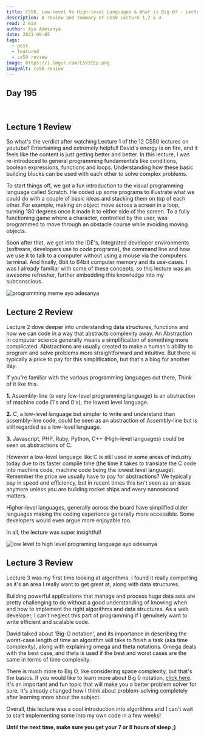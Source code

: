 ```yaml
---
title: CS50, Low-level Vs High-level Languages & What is Big O? - Lecture 1,2 & 3 Review
description: A review and summary of CS50 Lecture 1,2 & 3
read: 2 min
author: Ayo Adesanya
date: 2021-08-05
tags:
  - post
  - featured
  - cs50 review
image: https://i.imgur.com/L5V3IEp.png
imageAlt: cs50 review
---
```


<h2 class="snippet__title text-gradient article-special-case bold day">Day 195</h2><br>

<h2 class="snippet__title text-gradient article-special-case bold">Lecture 1 Review</h2>

<p>So what's the verdict after watching Lecture 1 of the 12 CS50 lectures on youtube?  Entertaining and extremely helpful! David's energy is on fire, and it feels like the content is just getting better and better. In this lecture, I was re-introduced to general programming fundamentals like conditions, boolean expressions, functions and loops. Understanding how these basic building blocks can be used with each other to solve complex problems.  </p>

<p>To start things off, we got a fun introduction to the visual programming language called Scratch. He coded up some programs to illustrate what we could do with a couple of basic ideas and stacking them on top of each other. For example, making an object move across a screen in a loop, turning 180 degrees once it made it to either side of the screen. To a fully functioning game where a character, controlled by the user, was programmed to move through an obstacle course while avoiding moving objects.  </p>

<p>Soon after that, we got into the IDE's, Integrated developer environments (software, developers use to code programs), the command line and how we use it to talk to a computer without using a mouse via the computers terminal. And finally, 8bit to 64bit computer memory and its use-cases. I was l already familiar with some of these concepts, so this lecture was an awesome refresher, further embedding this knowledge into my subconscious. </p>

<div class="image-block-2">

<img class="blog-img--2 picture" src="https://i.imgur.com/ljyoVtX.jpg" alt="programming meme ayo adesanya" title="programming meme ayo adesanya" />

</div>

<h2 class="snippet__title text-gradient article-special-case bold">Lecture 2 Review</h2>

<p>Lecture 2 dove deeper into understanding data structures, functions and how we can code in a way that abstracts complexity away. An Abstraction in computer science generally means a simplification of something more complicated. Abstractions are usually created to make a human's ability to program and solve problems more straightforward and intuitive. But there is typically a price to pay for this simplification, but that's a blog for another day.</p>

<p>If you're familiar with the various programming languages out there, Think of it like this.</p>

<p><b>1.</b> Assembly-line (a very low-level programming language) is an abstraction of machine code (1's and 0's), the lowest level language. </p>

<p><b>2.</b> C, a low-level language but simpler to write and understand than assembly-line code, could be seen as an abstraction of Assembly-line but is still regarded as a low-level language. </p>

<p><b>3.</b> Javascript, PHP, Ruby, Python, C++ (High-level languages) could be seen as abstractions of C. </p>

<p>However a low-level language like C is still used in some areas of industry today due to its faster compile time (the time it takes to translate the C code into machine code, machine code being the lowest level language). Remember the price we usually have to pay for abstractions? We typically pay in speed and efficiency, but in recent times this isn't seen as an issue anymore unless you are building rocket ships and every nanosecond matters.  </p>

<p>Higher-level languages, generally across the board have simplified older languages making the coding experience generally more accessible. Some developers would even argue more enjoyable too. </p>

<p>In all, the lecture was super insightful! </p>

<div class="image-block-2">

<img class="blog-img--2 picture" src="https://i.imgur.com/hK3nYLx.jpg" alt="low level to high level programing language ayo adesanya" title="low level to high level programing language ayo adesanya" />

</div>

<h2 class="snippet__title text-gradient article-special-case bold">Lecture 3 Review</h2>

<p>Lecture 3 was my first time looking at algorithms. I found it really compelling as it's an area I really want to get great at, along with data structures. </p>

<p>Building powerful applications that manage and process huge data sets are pretty challenging to do without a good understanding of knowing when and how to implement the right algorithms and data structures. As a web developer, I can't neglect this part of programming if I genuinely want to write efficient and scalable code. </p>

<p>David talked about 'Big-O notation', and its importance in describing the worst-case length of time an algorithm will take to finish a task (aka time complexity), along with explaining omega and theta notations. Omega deals with the best case, and theta is used if the best and worst cases are the same in terms of time complexity.  </p>

<p>There is much more to Big O, like considering space complexity, but that's the basics. If you would like to learn more about Big 0 notation, <a href="https://www.educative.io/edpresso/what-is-big-o-notation" class="blog-link">click here</a>. It's an important and fun topic that will make you a better problem solver for sure. It's already changed how I think about problem-solving completely after learning more about the subject. </p>

<p>Overall, this lecture was a cool introduction into algorithms and I can't wait to start implementing some into my own code in a few weeks!</p>

<p><b>Until the next time, make sure you get your 7 or 8 hours of sleep ;)</b></p>
